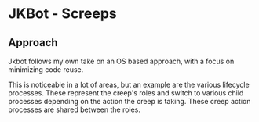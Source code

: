 # JKBot - Screeps

## Approach

Jkbot follows my own take on an OS based approach, with a focus on minimizing code reuse. 

This is noticeable in a lot of areas, but an example are the various lifecycle processes. These represent the creep's roles and switch to various child processes depending on the action the creep is taking. These creep action processes are shared between the roles.